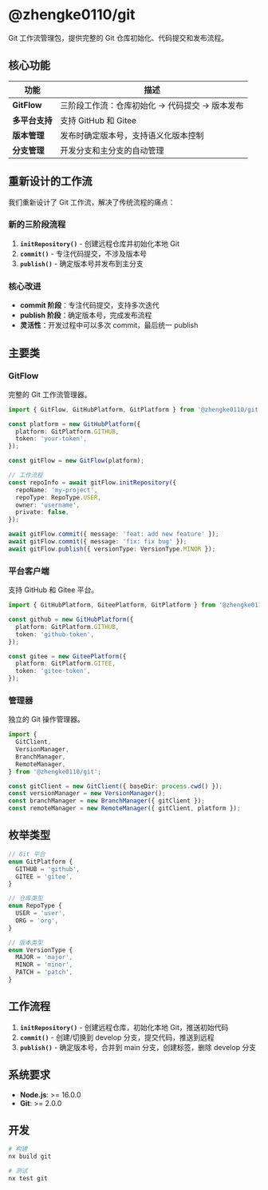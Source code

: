 # @zhengke0110/git

Git 工作流管理包，提供完整的 Git 仓库初始化、代码提交和发布流程。

## 核心功能

| 功能           | 描述                                           |
| -------------- | ---------------------------------------------- |
| **GitFlow**    | 三阶段工作流：仓库初始化 → 代码提交 → 版本发布 |
| **多平台支持** | 支持 GitHub 和 Gitee                           |
| **版本管理**   | 发布时确定版本号，支持语义化版本控制           |
| **分支管理**   | 开发分支和主分支的自动管理                     |

## 重新设计的工作流

我们重新设计了 Git 工作流，解决了传统流程的痛点：

### 新的三阶段流程

1. **`initRepository()`** - 创建远程仓库并初始化本地 Git
2. **`commit()`** - 专注代码提交，不涉及版本号
3. **`publish()`** - 确定版本号并发布到主分支

### 核心改进

- **commit 阶段**：专注代码提交，支持多次迭代
- **publish 阶段**：确定版本号，完成发布流程
- **灵活性**：开发过程中可以多次 commit，最后统一 publish

## 主要类

### GitFlow

完整的 Git 工作流管理器。

```typescript
import { GitFlow, GitHubPlatform, GitPlatform } from '@zhengke0110/git';

const platform = new GitHubPlatform({
  platform: GitPlatform.GITHUB,
  token: 'your-token',
});

const gitFlow = new GitFlow(platform);

// 工作流程
const repoInfo = await gitFlow.initRepository({
  repoName: 'my-project',
  repoType: RepoType.USER,
  owner: 'username',
  private: false,
});

await gitFlow.commit({ message: 'feat: add new feature' });
await gitFlow.commit({ message: 'fix: fix bug' });
await gitFlow.publish({ versionType: VersionType.MINOR });
```

### 平台客户端

支持 GitHub 和 Gitee 平台。

```typescript
import { GitHubPlatform, GiteePlatform, GitPlatform } from '@zhengke0110/git';

const github = new GitHubPlatform({
  platform: GitPlatform.GITHUB,
  token: 'github-token',
});

const gitee = new GiteePlatform({
  platform: GitPlatform.GITEE,
  token: 'gitee-token',
});
```

### 管理器

独立的 Git 操作管理器。

```typescript
import {
  GitClient,
  VersionManager,
  BranchManager,
  RemoteManager,
} from '@zhengke0110/git';

const gitClient = new GitClient({ baseDir: process.cwd() });
const versionManager = new VersionManager();
const branchManager = new BranchManager({ gitClient });
const remoteManager = new RemoteManager({ gitClient, platform });
```

## 枚举类型

```typescript
// Git 平台
enum GitPlatform {
  GITHUB = 'github',
  GITEE = 'gitee',
}

// 仓库类型
enum RepoType {
  USER = 'user',
  ORG = 'org',
}

// 版本类型
enum VersionType {
  MAJOR = 'major',
  MINOR = 'minor',
  PATCH = 'patch',
}
```

## 工作流程

1. **`initRepository()`** - 创建远程仓库，初始化本地 Git，推送初始代码
2. **`commit()`** - 创建/切换到 develop 分支，提交代码，推送到远程
3. **`publish()`** - 确定版本号，合并到 main 分支，创建标签，删除 develop 分支

## 系统要求

- **Node.js**: >= 16.0.0
- **Git**: >= 2.0.0

## 开发

```bash
# 构建
nx build git

# 测试
nx test git
```

